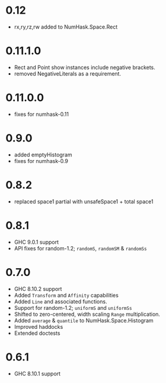 0.12
==
* rx,ry,rz,rw added to NumHask.Space.Rect

0.11.1.0
===
* Rect and Point show instances include negative brackets.
* removed NegativeLiterals as a requirement.

0.11.0.0
===
* fixes for numhask-0.11

0.9.0
===
* added emptyHistogram
* fixes for numhask-0.9

0.8.2
===
* replaced space1 partial with unsafeSpace1 + total space1

0.8.1
===
* GHC 9.0.1 support
* API fixes for random-1.2; `randomS`, `randomSM` & `randomSs` 

0.7.0
=====

* GHC 8.10.2 support
* Added `Transform` and `Affinity` capabilities
* Added `Line` and associated functions.
* Support for random-1.2; `uniformS` and `uniformSs`
* Shifted to zero-centered, width scaling `Range` multiplication.
* Added `average` & `quantile` to NumHask.Space.Histogram
* Improved haddocks
* Extended doctests

0.6.1
=====

* GHC 8.10.1 support
